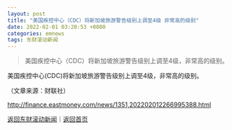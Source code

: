 ```yaml
---
layout: post
title: "美国疾控中心（CDC）将新加坡旅游警告级别上调至4级 非常高的级别"
date: 2022-02-01 03:20:53 +0800
categories: emnews
tags: 东财滚动新闻
---
```

> 美国疾控中心（CDC）将新加坡旅游警告级别上调至4级，非常高的级别。

<p>美国疾控中心(CDC)将新加坡旅游警告级别上调至4级，非常高的级别。</p><p class="em_media">（文章来源：财联社）</p>

<http://finance.eastmoney.com/news/1351,202202012266995388.html>

[返回东财滚动新闻](//finews.withounder.com/emnews/)｜[返回首页](//finews.withounder.com/)
